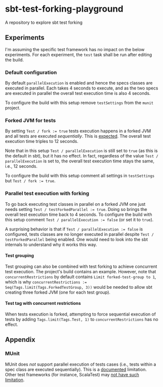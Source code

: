 # sbt-test-forking-playground
A repository to explore sbt test forking

## Experiments

I'm assuming the specific test framework has no impact on the below experiments. For each experiment, the `test` task shall be run after editing the build.

### Default configuration
By default `parallelExecution` is enabled and hence the specs classes are executed in parallel. Each takes 4 seconds to execute, and as the two specs are executed in parallel the overall test execution time is also 4 seconds.

To configure the build with this setup remove `testSettings` from the `munit` project.

### Forked JVM for tests
By setting `Test / fork := true` tests execution happens in a forked JVM and all tests are executed *sequentially*. This is [expected](https://www.scala-sbt.org/1.x/docs/Testing.html#Forking+tests). The overall test execution time triples to 12 seconds.

Note that in this setup `Test / parallelExecution` is still set to `true` (as this is the default in sbt), but it has no effect. In fact, regardless of the value `Test / parallelExecution` is set to, the overall test execution time stays the same, i.e., 12 seconds.

To configure the build with this setup comment all settings in `testSettings` but `Test / fork := true`.

### Parallel test execution with forking
To go back executing test classes in parallel on a forked JVM one just needs setting `Test / testForkedParallel := true`. Doing so brings the overall test execution time back to 4 seconds. To configure the build with this setup comment `Test / parallelExecution := false` (or set it to `true`).

A surprising behavior is that if `Test / parallelExecution := false` is configured, tests classes are no longer executed in parallel despite `Test / testForkedParallel` being enabled. One would need to look into the sbt internals to understand why it works this way.

#### Test grouping
 Test grouping can also be combined with test forking to achieve concurrent test execution. The project's build contains an example. However, note that `concurrentRestrictions` by default contains `Limit forked-test-group to 1`, which is why `concurrentRestrictions := Seq(Tags.limit(Tags.ForkedTestGroup, 3))` would be needed to allow sbt creating three forked JVM (one for each test group).

#### Test tag with concurrent restrictions
When tests execution is forked, attempting to force sequential execution of tests by adding `Tags.limit(Tags.Test, 1)` to `concurrentRestrictions` has no effect.

## Appendix

### MUnit

MUnit does *not* support parallel execution of tests cases (i.e., tests within a spec class are executed sequentially). This is a [documented](https://scalameta.org/munit/docs/tests.html#run-tests-in-parallel) limitation. Other test frameworks (for instance, ScalaTest) may [not have such limitation](https://stackoverflow.com/questions/15752681/run-scalatest-tests-in-parallel).
